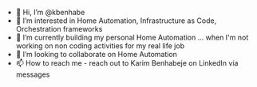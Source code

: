 - 👋 Hi, I’m @kbenhabe
- 👀 I’m interested in Home Automation, Infrastructure as Code, Orchestration frameworks
- 🌱 I’m currently building my personal Home Automation ... when I'm not working on non coding activities for my real life job
- 💞️ I’m looking to collaborate on Home Automation
- 📫 How to reach me - reach out to Karim Benhabeje on LinkedIn via messages

<!---
kbenhabe/kbenhabe is a ✨ special ✨ repository because its `README.md` (this file) appears on your GitHub profile.
You can click the Preview link to take a look at your changes.
--->
